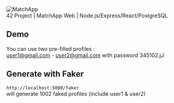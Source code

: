 ![MatchApp](https://i.ibb.co/vzkHp2g/Match-App-Logo.png)  
42 Project | MatchApp Web |  Node.js/Express/React/PostgreSQL

## Demo
You can use two pre-filled profiles :  
user1@gmail.com - user2@gmail.com with password 345102.jJ
## Generate with Faker
`http://localhost:5000/faker`  
will generate 1002 faked profiles (include user1 & user2)
